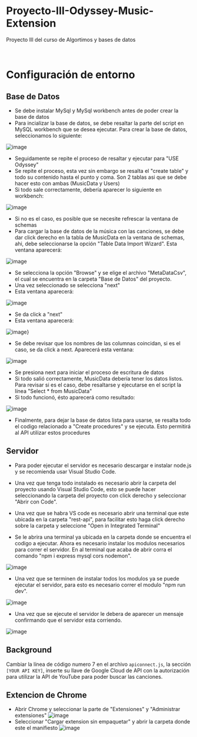 # Proyecto-III-Odyssey-Music-Extension
Proyecto III del curso de Algortimos y bases de datos

<br>

# Configuración de entorno
## Base de Datos
* Se debe instalar MySql y MySql workbench antes de poder crear la base de datos
* Para incializar la base de datos, se debe resaltar la parte del script en MySQL workbench que se desea ejecutar. Para crear la base de datos, seleccionamos lo siguiente:

![image](https://github.com/roy343/Proyecto-III-Odyssey-Music-Extension/blob/main/Wiki/1.PNG)

* Seguidamente se repite el proceso de resaltar y ejecutar para "USE Odyssey"
* Se repite el proceso, esta vez sin embargo se resalta el "create table" y todo su contenido hasta el punto y coma. Son 2 tablas asi que se debe hacer esto con ambas (MusicData y Users)
* Si todo sale correctamente, debería aparecer lo siguiente en workbench:

![image](https://github.com/roy343/Proyecto-III-Odyssey-Music-Extension/blob/main/Wiki/2.PNG)

* Si no es el caso, es posible que se necesite refrescar la ventana de schemas
* Para cargar la base de datos de la música con las canciones, se debe dar click derecho en la tabla de MusicData en la ventana de schemas, ahi, debe seleccionarse la opción "Table Data Import Wizard". Esta ventana aparecerá:

![image](https://github.com/roy343/Proyecto-III-Odyssey-Music-Extension/blob/main/Wiki/3.PNG)

* Se selecciona la opción "Browse" y se elige el archivo "MetaDataCsv", el cual se encuentra en la carpeta "Base de Datos" del proyecto.
* Una vez seleccionado se selecciona "next"
* Esta ventana aparecerá:

![image](https://github.com/roy343/Proyecto-III-Odyssey-Music-Extension/blob/main/Wiki/4.PNG)

* Se da click a "next"
* Esta ventana aparecerá:

![image](https://github.com/roy343/Proyecto-III-Odyssey-Music-Extension/blob/main/Wiki/5.PNG)}

* Se debe revisar que los nombres de las columnas coincidan, si es el caso, se da click a next. Aparecerá esta ventana:

![image](https://github.com/roy343/Proyecto-III-Odyssey-Music-Extension/blob/main/Wiki/6.PNG)

* Se presiona next para iniciar el proceso de escritura de datos
* Si todo salió correctamente, MusicData debería tener los datos listos. Para revisar si es el caso, debe resaltarse y ejecutarse en el script la línea "Select * from MusicData"
* Si todo funcionó, ésto aparecerá como resultado:

![image](https://github.com/roy343/Proyecto-III-Odyssey-Music-Extension/blob/main/Wiki/7.PNG)

* Finalmente, para dejar la base de datos lista para usarse, se resalta todo el codigo relacionado a "Create procedures" y se ejecuta. Esto permitirá al API utilizar estos procedures

## Servidor

* Para poder ejecutar el servidor es necesario descargar e instalar node.js y se recomienda usar Visual Studio Code.
* Una vez que tenga todo instalado es necesario abrir la carpeta del proyecto usando Visual Studio Code, esto se puede hacer seleccionando la carpeta del proyecto con click derecho y seleccionar "Abrir con Code".

* Una vez que se habra VS code es necesario abrir una terminal que este ubicada en la carpeta "rest-api", para facilitar esto haga click derecho sobre la carpeta y seleccione "Open in Integrated Terminal"

* Se le abrira una terminal ya ubicada en la carpeta donde se encuentra el codigo a ejecutar. Ahora es necesario instalar los modulos necesarios para correr el servidor. En al terminal que acaba de abrir corra el comando "npm i express mysql cors nodemon".

![image](https://user-images.githubusercontent.com/28927252/106340681-3c1f5180-6260-11eb-81b5-c32f35ebb21e.png)

* Una vez que se terminen de instalar todos los modulos ya se puede ejecutar el servidor, para esto es necesario correr el modulo "npm run dev".

![image](https://user-images.githubusercontent.com/28927252/106340932-0890f700-6261-11eb-839b-fc12822dedf3.png)

* Una vez que se ejecute el servidor le debera de aparecer un mensaje confirmando que el servidor esta corriendo.

![image](https://user-images.githubusercontent.com/28927252/106340999-3f670d00-6261-11eb-8686-56f5ed87657d.png)

## Background
Cambiar la línea de código numero 7 en el archivo `apiconnect.js`, la sección `[YOUR API KEY]`, inserte su llave de Google Cloud de API con la autorización para utilizar la API de YouTube para poder buscar las canciones.

## Extencion de Chrome
* Abrir Chrome y seleccionar la parte de "Extensiones" y "Administrar extensiones"
![image](https://github.com/Daval03/Project-OdisseyRadio/blob/main/Resorces/Captura%20de%20pantalla%20de%202021-01-29%2016-34-10.png)
* Seleccionar "Cargar extension sin empaquetar" y abrir la carpeta donde este el manifiesto
![image](https://github.com/Daval03/Project-OdisseyRadio/blob/main/Resorces/Captura%20de%20pantalla%20de%202021-01-29%2016-34-19.png)
